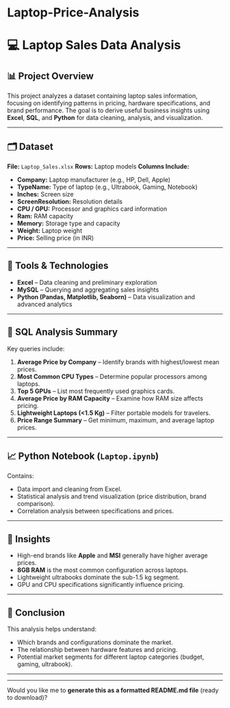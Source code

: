 # Laptop-Price-Analysis
# 💻 Laptop Sales Data Analysis

## 📊 Project Overview

This project analyzes a dataset containing laptop sales information, focusing on identifying patterns in pricing, hardware specifications, and brand performance.
The goal is to derive useful business insights using **Excel**, **SQL**, and **Python** for data cleaning, analysis, and visualization.

---

## 🗂️ Dataset

**File:** `Laptop_Sales.xlsx`
**Rows:** Laptop models
**Columns Include:**

* **Company:** Laptop manufacturer (e.g., HP, Dell, Apple)
* **TypeName:** Type of laptop (e.g., Ultrabook, Gaming, Notebook)
* **Inches:** Screen size
* **ScreenResolution:** Resolution details
* **CPU / GPU:** Processor and graphics card information
* **Ram:** RAM capacity
* **Memory:** Storage type and capacity
* **Weight:** Laptop weight
* **Price:** Selling price (in INR)

---

## 🧮 Tools & Technologies

* **Excel** – Data cleaning and preliminary exploration
* **MySQL** – Querying and aggregating sales insights
* **Python (Pandas, Matplotlib, Seaborn)** – Data visualization and advanced analytics

---

## 🧾 SQL Analysis Summary

Key queries include:

1. **Average Price by Company** – Identify brands with highest/lowest mean prices.
2. **Most Common CPU Types** – Determine popular processors among laptops.
3. **Top 5 GPUs** – List most frequently used graphics cards.
4. **Average Price by RAM Capacity** – Examine how RAM size affects pricing.
5. **Lightweight Laptops (<1.5 Kg)** – Filter portable models for travelers.
6. **Price Range Summary** – Get minimum, maximum, and average laptop prices.

---

## 📈 Python Notebook (`Laptop.ipynb`)

Contains:

* Data import and cleaning from Excel.
* Statistical analysis and trend visualization (price distribution, brand comparison).
* Correlation analysis between specifications and prices.

---

## 🧠 Insights

* High-end brands like **Apple** and **MSI** generally have higher average prices.
* **8GB RAM** is the most common configuration across laptops.
* Lightweight ultrabooks dominate the sub-1.5 kg segment.
* GPU and CPU specifications significantly influence pricing.

---

## 🎯 Conclusion

This analysis helps understand:

* Which brands and configurations dominate the market.
* The relationship between hardware features and pricing.
* Potential market segments for different laptop categories (budget, gaming, ultrabook).

---


---

Would you like me to **generate this as a formatted README.md file** (ready to download)?
